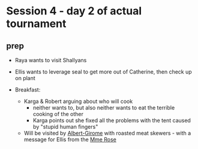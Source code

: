 # Session 4 - day 2 of actual tournament

## prep

- Raya wants to visit Shallyans
- Ellis wants to leverage seal to get more out of Catherine, then check up on plant

- Breakfast:
  - Karga & Robert arguing about who will cook
    - neither wants to, but also neither wants to eat the terrible cooking of the other
    - Karga points out she fixed all the problems with the tent caused by "stupid human fingers"
  - Will be visited by [Albert-Girome](Underworld/factions.md#albert-girome-human-male-teenager) with roasted meat skewers - with a message for Ellis from the [Mme Rose](Underworld/factions.md#madame-rose-halfling-female)
